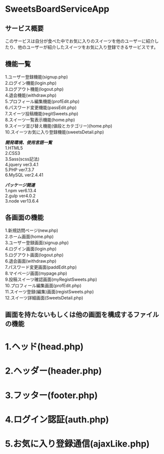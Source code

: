 # SweetsBoardServiceApp

## サービス概要
  このサービスは自分が食べた中でお気に入りのスイーツを他のユーザーに紹介したり、他のユーザーが紹介したスイーツをお気に入り登録できるサービスです。
  
## 機能一覧
 1.ユーザー登録機能(signup.php)<br>
 2.ログイン機能(login.php)<br>
 3.ログアウト機能(logout.php)<br>
 4.退会機能(withdraw.php)<br>
 5.プロフィール編集機能(profEdit.php)<br>
 6.パスワード変更機能(passEdit.php)<br>
 7.スイーツ投稿機能(regitSweets.php)<br>
 8.スイーツ一覧表示機能(home.php)<br>
 9.スイーツ並び替え機能(値段とカテゴリー)(home.php)<br>
 10.スイーツお気に入り登録機能(sweetsDetail.php)<br>
  
***開発環境、使用言語一覧***<br>
 1.HTML5<br>
 2.CSS3<br>
 3.Sass(scss記法)<br>
 4.jquery ver3.4.1<br>
 5.PHP ver7.3.7<br>
 6.MySQL ver2.4.41<br>
 
 ***パッケージ関連***<br>
 1.npm ver6.13.4<br>
 2.gulp ver4.0.2<br>
 3.node ver13.6.4<br>
 

## 各画面の機能
 1.新規訪問ページ(new.php)<br>
 2.ホーム画面(home.php)<br>
 3.ユーザー登録画面(signup.php)<br>
 4.ログイン画面(login.php)<br>
 5.ログアウト画面(logout.php)<br>
 6.退会画面(withdraw.php)<br>
 7.パスワード変更画面(paddEdit.php)<br>
 8.マイページ画面(mypage.php)<br>
 9.投稿スイーツ確認画面(myRegistSweets.php)<br>
 10.プロフィール編集画面(profEdit.php)<br>
 11.スイーツ登録(編集)画面(registSweets.php)<br>
 12.スイーツ詳細画面(SweetsDetail.php)<br>

## 画面を持たないもしくは他の画面を構成するファイルの機能
 # 1.ヘッド(head.php)<br>
 # 2.ヘッダー(header.php)<br>
 # 3.フッター(footer.php)<br>
 # 4.ログイン認証(auth.php)<br>
 # 5.お気に入り登録通信(ajaxLike.php)<br>
 
 
  
  

